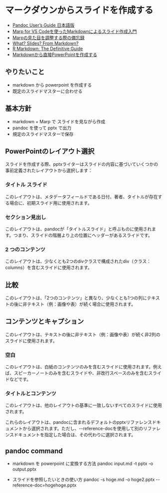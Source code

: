 # マークダウンからスライドを作成する


- [Pandoc User’s Guide 日本語版](https://pandoc-doc-ja.readthedocs.io/ja/latest/users-guide.html#slide-shows)
- [Marp for VS Codeを使ったMarkdownによるスライド作成入門](https://zenn.dev/oyashiro846/articles/0deab8230432a5)
- [Marpの見た目を調整する際の備忘録](https://zenn.dev/aikige/articles/marp-layout-tips)
- [What? Slides? From Markdown?](https://stymied.medium.com/what-slides-from-markdown-5239ed31e7ac)
- [R Markdown: The Definitive Guide](https://bookdown.org/yihui/rmarkdown/)
- [Markdownから直接PowerPointを作成する](https://yyhhyy.hatenablog.com/entry/2019/10/22/100000)


## やりたいこと

- markdown から powerpoint を作成する
- 既定のスライドマスターに合わせる

## 基本方針

- markdown + Marp で スライドを見ながら作成
- pandoc を使って pptx で出力
- 規定のスライドマスターで保存

## PowerPointのレイアウト選択

スライドを作成する際、pptxライターはスライドの内容に基づいていくつかの事前定義されたレイアウトから選択します：

### タイトル スライド
このレイアウトは、メタデータフィールドである日付、著者、タイトルが存在する場合に、初期スライド用に使用されます。
### セクション見出し
このレイアウトは、pandocが「タイトルスライド」と呼ぶものに使用されます。つまり、スライドの階層より上の位置にヘッダーがあるスライドです。
### 2 つのコンテンツ
このレイアウトは、少なくとも2つのdivクラスで構成されたdiv（クラス：columns）を含むスライドに使用されます。
## 比較
このレイアウトは、「2つのコンテンツ」と異なり、少なくとも1つの列にテキストの後に非テキスト（例：画像や表）が続く場合に使用されます。
## コンテンツとキャプション
このレイアウトは、テキストの後に非テキスト（例：画像や表）が続く非2列のスライドに使用されます。
### 空白
このレイアウトは、白紙のコンテンツのみを含むスライドに使用されます。例えば、スピーカーノートのみを含むスライドや、非改行スペースのみを含むスライドなどです。
### タイトルとコンテンツ
このレイアウトは、他のレイアウトの基準に一致しないすべてのスライドに使用されます。

これらのレイアウトは、pandocに含まれるデフォルトのpptxリファレンスドキュメントから選択されます。ただし、--reference-docを使用して別のリファレンスドキュメントを指定した場合は、その代わりに選択されます。

## pandoc command

- markdown を powerpoint に変換する方法
pandoc input.md -t pptx -o output.pptx

- スライドを参照したいときの使い方
pandoc -s hoge.md -o hoge2.pptx --reference-doc=hogehoge.pptx
